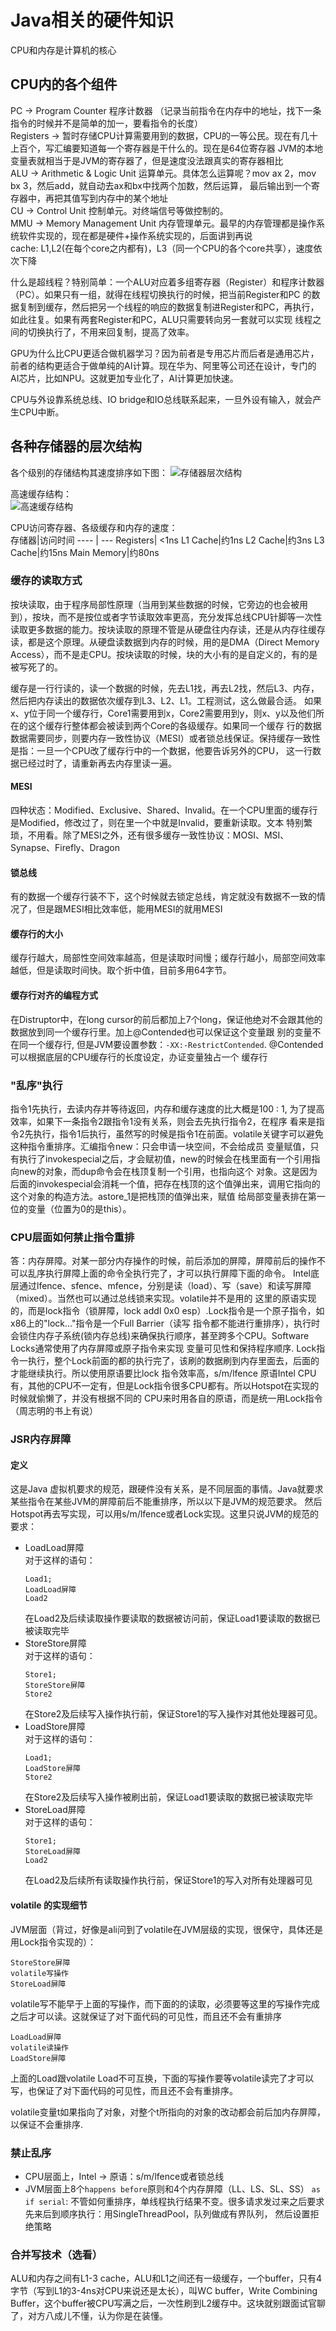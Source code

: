 # Java相关的硬件知识

CPU和内存是计算机的核心

## CPU内的各个组件

PC -> Program Counter 程序计数器 （记录当前指令在内存中的地址，找下一条指令的时候并不是简单的加一，要看指令的长度）  
Registers -> 暂时存储CPU计算需要用到的数据，CPU的一等公民。现在有几十上百个，写汇编要知道每一个寄存器是干什么的。现在是64位寄存器
             JVM的本地变量表就相当于是JVM的寄存器了，但是速度没法跟真实的寄存器相比  
ALU -> Arithmetic & Logic Unit 运算单元。具体怎么运算呢？mov ax 2，mov bx 3，然后add，就自动去ax和bx中找两个加数，然后运算，
       最后输出到一个寄存器中，再把其值写到内存中的某个地址  
CU -> Control Unit 控制单元。对终端信号等做控制的。  
MMU -> Memory Management Unit 内存管理单元。最早的内存管理都是操作系统软件实现的，现在都是硬件+操作系统实现的，后面讲到再说  
cache: L1,L2(在每个core之内都有)，L3（同一个CPU的各个core共享），速度依次下降  
  
什么是超线程？特别简单：一个ALU对应着多组寄存器（Register）和程序计数器（PC）。如果只有一组，就得在线程切换执行的时候，把当前Register和PC
的数据复制到缓存，然后把另一个线程的响应的数据复制进Register和PC，再执行，如此往复。如果有两套Register和PC，ALU只需要转向另一套就可以实现
线程之间的切换执行了，不用来回复制，提高了效率。
  
GPU为什么比CPU更适合做机器学习？因为前者是专用芯片而后者是通用芯片，前者的结构更适合于做单纯的AI计算。现在华为、阿里等公司还在设计，专门的
AI芯片，比如NPU。这就更加专业化了，AI计算更加快速。  

CPU与外设靠系统总线、IO bridge和IO总线联系起来，一旦外设有输入，就会产生CPU中断。

## 各种存储器的层次结构

各个级别的存储结构其速度排序如下图：
![存储器层次结构](images/cache-1.jpg)

高速缓存结构：  
![高速缓存结构](images/cache-2.png)
  
CPU访问寄存器、各级缓存和内存的速度：  
存储器|访问时间
---- | ---
Registers| <1ns
L1 Cache|约1ns
L2 Cache|约3ns
L3 Cache|约15ns
Main Memory|约80ns

### 缓存的读取方式
按块读取，由于程序局部性原理（当用到某些数据的时候，它旁边的也会被用到），按块，而不是按位或者字节读取效率更高，充分发挥总线CPU针脚等一次性
读取更多数据的能力。按块读取的原理不管是从硬盘往内存读，还是从内存往缓存读，都是这个原理。从硬盘读数据到内存的时候，用的是DMA（Direct 
Memory Access），而不是走CPU。按块读取的时候，块的大小有的是自定义的，有的是被写死了的。  

缓存是一行行读的，读一个数据的时候，先去L1找，再去L2找，然后L3、内存，然后把内存读出的数据依次缓存到L3、L2、L1。工程测试，这么做最合适。
如果x、y位于同一个缓存行，Core1需要用到x，Core2需要用到y，则x、y以及他们所在的这个缓存行整体都会被读到两个Core的各级缓存。如果同一个缓存
行的数据数据需要同步，则要内存一致性协议（MESI）或者锁总线保证。保持缓存一致性是指：一旦一个CPU改了缓存行中的一个数据，他要告诉另外的CPU，
这一行数据已经过时了，请重新再去内存里读一遍。  

#### MESI
四种状态：Modified、Exclusive、Shared、Invalid。在一个CPU里面的缓存行是Modified，修改过了，则在里一个中就是Invalid，要重新读取。文本
特别繁琐，不用看。除了MESI之外，还有很多缓存一致性协议：MOSI、MSI、Synapse、Firefly、Dragon

#### 锁总线
有的数据一个缓存行装不下，这个时候就去锁定总线，肯定就没有数据不一致的情况了，但是跟MESI相比效率低，能用MESI的就用MESI

#### 缓存行的大小
缓存行越大，局部性空间效率越高，但是读取时间慢；缓存行越小，局部空间效率越低，但是读取时间快。取个折中值，目前多用64字节。

#### 缓存行对齐的编程方式
在Distruptor中，在long cursor的前后都加上7个long，保证他绝对不会跟其他的数据放到同一个缓存行里。加上@Contended也可以保证这个变量跟
别的变量不在同一个缓存行, 但是JVM要设置参数：`-XX:-RestrictContended`. @Contended可以根据底层的CPU缓存行的长度设定，办证变量独占一个
缓存行

### "乱序"执行

指令1先执行，去读内存并等待返回，内存和缓存速度的比大概是100 : 1, 为了提高效率，如果下一条指令2跟指令1没有关系，则会去先执行指令2，在程序
看来是指令2先执行，指令1后执行，虽然写的时候是指令1在前面。volatile关键字可以避免这种指令重排序。汇编指令new：只会申请一块空间，不会给成员
变量赋值，只有执行了invokespecial之后，才会赋初值，new的时候会在栈里面有一个引用指向new的对象，而dup命令会在栈顶复制一个引用，也指向这个
对象。这是因为后面的invokespecial会消耗一个值，把存在栈顶的这个值弹出来，调用它指向的这个对象的构造方法。astore_1是把栈顶的值弹出来，赋值
给局部变量表排在第一位的变量（位置为0的是this）。

### CPU层面如何禁止指令重排
答：内存屏障。对某一部分内存操作的时候，前后添加的屏障，屏障前后的操作不可以乱序执行屏障上面的命令全执行完了，才可以执行屏障下面的命令。
Intel底层通过lfence、sfence、mfence，分别是读（load）、写（save）和读写屏障（mixed）。当然也可以通过总线锁来实现。volatile并不是用的
这里的原语实现的，而是lock指令（锁屏障，lock addl 0x0 esp）.Lock指令是一个原子指令，如x86上的"lock..."指令是一个Full Barrier（读写
指令都不能进行重排序），执行时会锁住内存子系统(锁内存总线)来确保执行顺序，甚至跨多个CPU。Software Locks通常使用了内存屏障或原子指令来实现
变量可见性和保持程序顺序. Lock指令一执行，整个Lock前面的都的执行完了，该刷的数据刷到内存里面去，后面的才能继续执行。所以使用原语要比lock
指令效率高，s/m/lfence 原语Intel CPU有，其他的CPU不一定有，但是Lock指令很多CPU都有。所以Hotspot在实现的时候就偷懒了，并没有根据不同的
CPU来时用各自的原语，而是统一用Lock指令（周志明的书上有说）

### JSR内存屏障

#### 定义
这是Java 虚拟机要求的规范，跟硬件没有关系，是不同层面的事情。Java就要求某些指令在某些JVM的屏障前后不能重排序，所以以下是JVM的规范要求。
然后Hotspot再去写实现，可以用s/m/lfence或者Lock实现。这里只说JVM的规范的要求：
- LoadLoad屏障  
  对于这样的语句：
  ```
  Load1;
  LoadLoad屏障
  Load2
  ```
  在Load2及后续读取操作要读取的数据被访问前，保证Load1要读取的数据已被读取完毕
- StoreStore屏障  
  对于这样的语句：
  ```
  Store1;
  StoreStore屏障
  Store2
  ```
  在Store2及后续写入操作执行前，保证Store1的写入操作对其他处理器可见。
- LoadStore屏障  
  对于这样的语句：
  ```
  Load1;
  LoadStore屏障
  Store2
  ```
  在Store2及后续写入操作被刷出前，保证Load1要读取的数据已被读取完毕
- StoreLoad屏障  
  对于这样的语句：
  ```
  Store1;
  StoreLoad屏障
  Load2
  ```
  在Load2及后续所有读取操作执行前，保证Store1的写入对所有处理器可见
  
#### volatile 的实现细节
JVM层面（背过，好像是ali问到了volatile在JVM层级的实现，很保守，具体还是用Lock指令实现的）：
```
StoreStore屏障
volatile写操作
StoreLoad屏障
```
volatile写不能早于上面的写操作，而下面的的读取，必须要等这里的写操作完成之后才可以读。这就保证了对下面代码的可见性，而且还不会有重排序
```
LoadLoad屏障
volatile读操作
LoadStore屏障
```
上面的Load跟volatile Load不可互换，下面的写操作要等volatile读完了才可以写，也保证了对下面代码的可见性，而且还不会有重排序。  

volatile变量t如果指向了对象，对整个t所指向的对象的改动都会前后加内存屏障，以保证不会重排序.  

### 禁止乱序

- CPU层面上，Intel -> 原语：s/m/lfence或者锁总线
- JVM层面上8个`happens before`原则和4个内存屏障（LL、LS、SL、SS）
`as if serial`: 不管如何重排序，单线程执行结果不变。很多请求发过来之后要求先来后到顺序执行：用SingleThreadPool，队列做成有界队列，
然后设置拒绝策略

### 合并写技术（选看）
ALU和内存之间有L1-3 cache，ALU和L1之间还有一级缓存，一个buffer，只有4字节（写到L1的3-4ns对CPU来说还是太长），叫WC buffer，Write
Combining Buffer，这个buffer被CPU写满之后，一次性刷到L2缓存中。这块就别跟面试官聊了，对方八成儿不懂，认为你是在装懂。